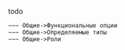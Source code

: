 todo
~~~ Планы видов характеристик
~~~ Общие->Функциональные опции
~~~ Общие->Определяемые типы
~~~ Общие->Роли